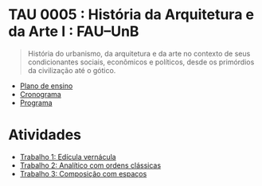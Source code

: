 # TAU 0005 : História da Arquitetura e da Arte I : FAU–UnB #

<!--![Build status](https://github.com/p3palazzo/tau0005/workflows/Build/badge.svg)-->

> História do urbanismo, da arquitetura e da arte no contexto de seus
> condicionantes sociais, econômicos e políticos, desde os primórdios da
> civilização até o gótico.

- [Plano de ensino](plano.md)
- [Cronograma](cronograma.md)
- [Programa](_aula/)

# Atividades #

- [Trabalho 1: Edícula vernácula](trabalho-1-construcao.md)
- [Trabalho 2: Analítico com ordens clássicas](trabalho-2-ordens.md)
- [Trabalho 3: Composição com espaços](trabalho-3-tipologia.md)
